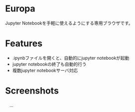 # Europa
Jupyter Notebookを手軽に使えるようにする専用ブラウザです。

# Features
- .ipynbファイルを開くと、自動的にjupyter notebookが起動
- jupyter notebookの終了も自動的行う
- 複数jupyter notebookサーバ対応

# Screenshots
　...
